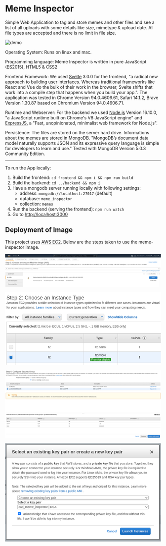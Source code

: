 # Meme Inspector
Simple Web Application to tag and store memes and other files and see a list of all uploads with some details like size, mimetype & upload date. All file types are accepted and there is no limit in file size.

![demo](./docs/demo.gif)

Operating System: Runs on linux and mac.

Programming language: Meme Inspector is written in pure JavaScript (ES2015), HTML5 & CSS2 

Frontend Framework: We used [Svelte](https://svelte.dev/) 3.0.0 for the frontend, "a radical new approach to building user interfaces. Whereas traditional frameworks like React and Vue do the bulk of their work in the browser, Svelte shifts that work into a compile step that happens when you build your app.".
The application was tested in Chrome Version 94.0.4606.61, Safari 14.1.2, Brave Version 1.30.87 based on Chromium Version 94.0.4606.71.

Runtime and Webserver: For the backend we used [Node.js](https://nodejs.org/en/) Version 16.10.0, "a JavaScript runtime built on Chrome's V8 JavaScript engine" and [ExpressJS](https://expressjs.com/), a "Fast, unopinionated, minimalist web framework for Node.js".

Persistence: The files are stored on the server hard drive. Informations about the memes are stored in MongoDB. 
"MongoDB’s document data model naturally supports JSON and its expressive query language is simple for developers to learn and use." Tested with MongoDB Version 5.0.3 Community Edition.

---

To run the App locally:

1. Build the frontend: `cd frontend && npm i && npm run build`
2. Build the backend: `cd ../backend && npm i`
3. Have a mongodb server running locally with following settings:
   - address: `mongodb://localhost:27017` (default)
   - database: `meme_inspector`
   - collection: `memes`
4. Run the backend (serving the frontend): `npm run watch`
5. Go to [http://localhost:3000](http://localhost:3000)

## Deployment of Image
This project uses [AWS EC2](https://eu-central-1.console.aws.amazon.com/ec2/v2/home?region=eu-central-1#Instances:).
Below are the steps taken to use the meme-inspector image.

![Step 1](./docs/screenshot1.png)

![Step 2](./docs/screenshot2.png)

![Step 3](./docs/screenshot3.png)

![Step 4](./docs/screenshot4.png)